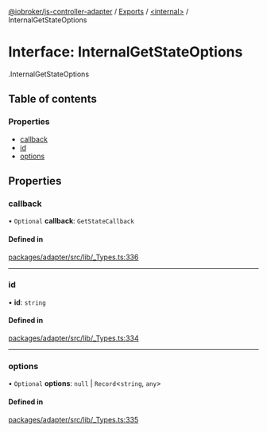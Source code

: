 [@iobroker/js-controller-adapter](../README.md) / [Exports](../modules.md) / [<internal\>](../modules/internal_.md) / InternalGetStateOptions

# Interface: InternalGetStateOptions

[<internal>](../modules/internal_.md).InternalGetStateOptions

## Table of contents

### Properties

- [callback](internal_.InternalGetStateOptions.md#callback)
- [id](internal_.InternalGetStateOptions.md#id)
- [options](internal_.InternalGetStateOptions.md#options)

## Properties

### callback

• `Optional` **callback**: `GetStateCallback`

#### Defined in

[packages/adapter/src/lib/_Types.ts:336](https://github.com/ioBroker/ioBroker.js-controller/blob/4be02248/packages/adapter/src/lib/_Types.ts#L336)

___

### id

• **id**: `string`

#### Defined in

[packages/adapter/src/lib/_Types.ts:334](https://github.com/ioBroker/ioBroker.js-controller/blob/4be02248/packages/adapter/src/lib/_Types.ts#L334)

___

### options

• `Optional` **options**: ``null`` \| `Record`<`string`, `any`\>

#### Defined in

[packages/adapter/src/lib/_Types.ts:335](https://github.com/ioBroker/ioBroker.js-controller/blob/4be02248/packages/adapter/src/lib/_Types.ts#L335)
